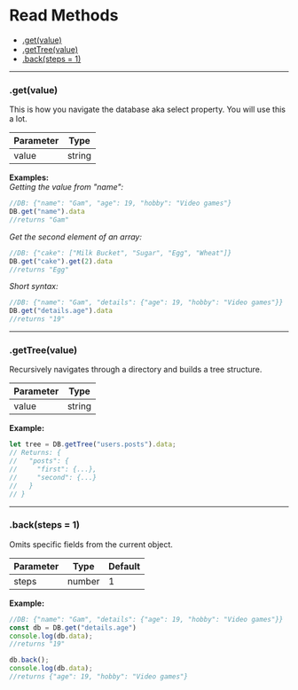 # Read Methods

- [.get(value)](#getvalue)
- [.getTree(value)](#gettreevalue)
- [.back(steps = 1)](#backsteps--1)

---
### .get(value)
This is how you navigate the database aka select property.
You will use this a lot.

| Parameter  | Type   |
| ---------- | ------ |
| value      | string |

**Examples:**  
*Getting the value from "name":*
```js
//DB: {"name": "Gam", "age": 19, "hobby": "Video games"}
DB.get("name").data
//returns "Gam"
```
*Get the second element of an array:*
```js
//DB: {"cake": ["Milk Bucket", "Sugar", "Egg", "Wheat"]}
DB.get("cake").get(2).data
//returns "Egg"
```
*Short syntax:*
```js
//DB: {"name": "Gam", "details": {"age": 19, "hobby": "Video games"}}
DB.get("details.age").data
//returns "19"
```

---
### .getTree(value)
Recursively navigates through a directory and builds a tree structure.

| Parameter  | Type   |
| ---------- | ------ |
| value      | string |

**Example:**
```js
let tree = DB.getTree("users.posts").data;
// Returns: {
//   "posts": {
//     "first": {...},
//     "second": {...}
//   }
// }
```

---
### .back(steps = 1)
Omits specific fields from the current object.

| Parameter  | Type   | Default |
| ---------- | ------ | ------- |
| steps      | number | 1       |

**Example:**
```js
//DB: {"name": "Gam", "details": {"age": 19, "hobby": "Video games"}}
const db = DB.get("details.age")
console.log(db.data);
//returns "19"

db.back();
console.log(db.data);
//returns {"age": 19, "hobby": "Video games"}
```